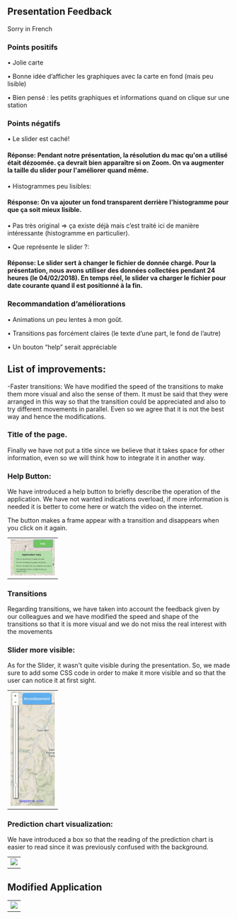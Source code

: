 ## Presentation Feedback 

Sorry in French

### Points positifs

  • Jolie carte
  
  • Bonne idée d’afficher les graphiques avec la carte en fond (mais peu lisible)
  
  • Bien pensé : les petits graphiques et informations quand on clique sur une station

### Points négatifs

  • Le slider est caché!
  
  #### Réponse: Pendant notre présentation, la résolution du mac qu'on a utilisé était dézoomée. ça devrait bien apparaître si on Zoom. On va augmenter la taille du slider pour l'améliorer quand même.
  
  • Histogrammes peu lisibles:
  
  #### Résponse: On va ajouter un fond transparent derrière l'histogramme pour que ça soit mieux lisible.
  
  • Pas très original => ça existe déjà mais c’est traité ici de manière intéressante (histogramme en particulier).
  
  • Que représente le slider ?:
  
  #### Réponse: Le slider sert à changer le fichier de donnée chargé. Pour la présentation, nous avons utiliser des données collectées pendant 24 heures (le 04/02/2018). En temps réel, le slider va charger le fichier pour date courante quand il est positionné à la fin.

### Recommandation d’améliorations

  • Animations un peu lentes à mon goût.
  
  • Transitions pas forcément claires (le texte d’une part, le fond de l’autre)
  
  • Un bouton “help” serait appréciable

## List of improvements:

 -Faster transitions: We have modified the speed of the transitions to make them more visual and also the sense of them. It must be said that they were arranged in this way so that the transition could be appreciated and also to try different movements in parallel. Even so we agree that it is not the best way and hence the modifications.
 
 ### Title of the page.
 
Finally we have not put a title since we believe that it takes space for other information, even so we will think how to integrate it in another way.
 
 ### Help Button:
 
 We have introduced a help button to briefly describe the operation of the application. We have not wanted indications overload, if more  information is needed it is better to come here or watch the video on the internet.
 
The button makes a frame appear with a transition and disappears when you click on it again.

<table border="0">
  <tr>
    <td>
      <img src="img/Rapport5.JPG" style="width: 100px;">
    </td>
  </tr>
</table>

### Transitions

Regarding transitions, we have taken into account the feedback given by our colleagues and we have modified the speed and shape of the transitions so that it is more visual and we do not miss the real interest with the movements
 
### Slider more visible: 

As for the Slider, it wasn't quite visible during the presentation. So, we made sure to add some CSS code in order to make it more visible and so that the user can notice it at first sight.
<table border="0">
  <tr>
    <td>
      <img src="img/sliderMoreVIsual.PNG" style="width: 100px;">
    </td>
  </tr>
</table>
 
### Prediction chart visualization:

We have introduced a box so that the reading of the prediction chart is easier to read since it was previously confused with the background.

<table border="0">
  <tr>
    <td>
      <img src="img/Rapport6.PNG" style="width: 100px;">
    </td>
  </tr>
</table>

## Modified Application

<table border="0">
  <tr>
    <td>
      <img src="img/Rapport7.PNG" style="width: 100px;">
    </td>
  </tr>
</table>
